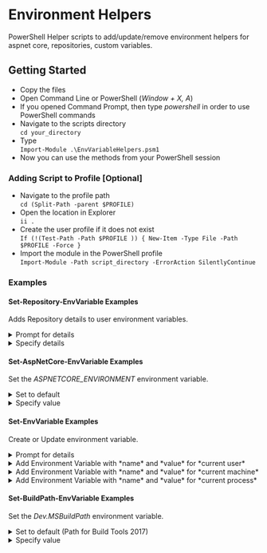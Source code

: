 # Environment Helpers

PowerShell Helper scripts to add/update/remove environment helpers for aspnet core, repositories, custom variables.

## Getting Started

* Copy the files
* Open Command Line or PowerShell (*Window + X, A*)
* If you opened Command Prompt, then type *powershell* in order to use PowerShell commands
* Navigate to the scripts directory <br />`cd your_directory`
* Type <br />`Import-Module .\EnvVariableHelpers.psm1`
* Now you can use the methods from your PowerShell session

### Adding Script to Profile [Optional]

* Navigate to the profile path <br />`cd (Split-Path -parent $PROFILE)`
* Open the location in Explorer <br />`ii .`
* Create the user profile if it does not exist <br />`If (!(Test-Path -Path $PROFILE )) { New-Item -Type File -Path $PROFILE -Force }`
* Import the module in the PowerShell profile <br />`Import-Module -Path script_directory -ErrorAction SilentlyContinue`

### Examples

#### Set-Repository-EnvVariable Examples
Adds Repository details to user environment variables.
<details>
   <summary>Prompt for details</summary>
   <p>Set-Repository-EnvVariable</p>
</details>
<details>
   <summary>Specify details</summary>
   <p>Set-Repository-EnvVariable -Name 'RepositoryName' -RemoteUrl 'https://github.com/jhonnyelhelou91/EnvironmenVariables.git' -LocalPath 'C:\git\PowerShell\EnvironmentHelpers\'</p>
</details>


#### Set-AspNetCore-EnvVariable Examples
Set the *ASPNETCORE_ENVIRONMENT* environment variable.
<details>
   <summary>Set to default</summary>
   <p>Set-AspNetCore-EnvVariable</p>
</details>
<details>
   <summary>Specify value</summary>
   <p>Set-AspNetCore-EnvVariable -Value 'Production'</p>
</details>


#### Set-EnvVariable Examples
Create or Update environment variable.
<details>
   <summary>Prompt for details</summary>
   <p>Set-EnvVariable -Name 'MyVariable' -Prompt $true</p>
</details>
<details>
   <summary>Add Environment Variable with *name* and *value* for *current user*</summary>
   <p>Set-EnvVariable -Name 'MyVariable' -Value 'MyValue'</p>
</details>
<details>
   <summary>Add Environment Variable with *name* and *value* for *current machine*</summary>
   <p>Set-EnvVariable -Name 'MyVariable' -Value 'MyValue' -Target 'Machine'</p>
</details>
<details>
   <summary>Add Environment Variable with *name* and *value* for *current process*</summary>
   <p>Set-EnvVariable -Name 'MyVariable' -Value 'MyValue' -Target 'Process'</p>
</details>


#### Set-BuildPath-EnvVariable Examples
Set the *Dev.MSBuildPath* environment variable.
<details>
   <summary>Set to default (Path for Build Tools 2017)</summary>
   <p>Set-BuildPath-EnvVariable</p>
</details>
<details>
   <summary>Specify value</summary>
   <p>Set-BuildPath-EnvVariable -Value 'C:\Program Files (x86)\Microsoft Visual Studio\2017\Community\MSBuild\15.0\Bin\msbuild.exe'</p>
</details>
